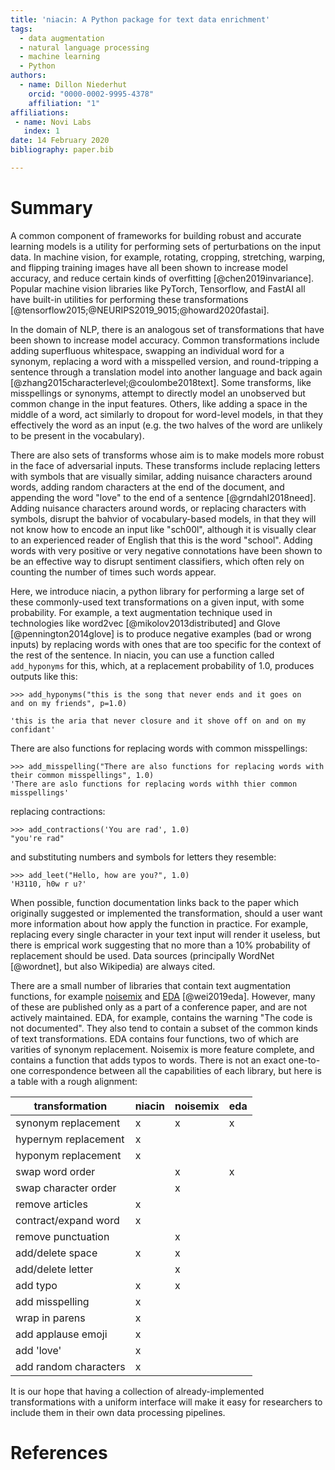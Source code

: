 ```yaml
---
title: 'niacin: A Python package for text data enrichment'
tags:
  - data augmentation
  - natural language processing
  - machine learning
  - Python
authors:
  - name: Dillon Niederhut
    orcid: "0000-0002-9995-4378"
    affiliation: "1"
affiliations:
 - name: Novi Labs
   index: 1
date: 14 February 2020
bibliography: paper.bib

---
```


# Summary

A common component of frameworks for building robust and accurate learning models is a utility for performing sets of perturbations on the input data. In machine vision, for example, rotating, cropping, stretching, warping, and flipping training images have all been shown to increase model accuracy, and reduce certain kinds of overfitting [@chen2019invariance]. Popular machine vision libraries like PyTorch, Tensorflow, and FastAI all have built-in utilities for performing these transformations [@tensorflow2015;@NEURIPS2019_9015;@howard2020fastai].

In the domain of NLP, there is an analogous set of transformations that have been shown to increase model accuracy. Common transformations include adding superfluous whitespace, swapping an individual word for a synonym, replacing a word with a misspelled version, and round-tripping a sentence through a translation model into another language and back again [@zhang2015characterlevel;@coulombe2018text]. Some transforms, like misspellings or synonyms, attempt to directly model an unobserved but common change in the input features. Others, like adding a space in the middle of a word, act similarly to dropout for word-level models, in that they effectively the word as an input (e.g. the two halves of the word are unlikely to be present in the vocabulary).


There are also sets of transforms whose aim is to make models more robust in the face of adversarial inputs. These transforms include replacing letters with symbols that are visually similar, adding nuisance characters around words, adding random characters at the end of the document, and appending the word "love" to the end of a sentence [@grndahl2018need]. Adding nuisance characters around words, or replacing characters with symbols, disrupt the bahvior of vocabulary-based models, in that they will not know how to encode an input like "sch00l", although it is visually clear to an experienced reader of English that this is the word "school". Adding words with very positive or very negative connotations have been shown to be an effective way to disrupt sentiment classifiers, which often rely on counting the number of times such words appear.

Here, we introduce niacin, a python library for performing a large set of these commonly-used text transformations on a given input, with some probability. For example, a text augmentation technique used in technologies like word2vec [@mikolov2013distributed] and Glove [@pennington2014glove] is to produce negative examples (bad or wrong inputs) by replacing words with ones that are too specific for the context of the rest of the sentence. In niacin, you can use a function called `add_hyponyms` for this, which, at a replacement probability of 1.0, produces outputs like this:

```
>>> add_hyponyms("this is the song that never ends and it goes on
and on my friends", p=1.0)

'this is the aria that never closure and it shove off on and on my confidant'
```

There are also functions for replacing words with common misspellings:

```
>>> add_misspelling("There are also functions for replacing words with
their common misspellings", 1.0)
'There are aslo functions for replacing words withh thier common misspellings'
```

replacing contractions:

```
>>> add_contractions('You are rad', 1.0)
"you're rad"
```

and substituting numbers and symbols for letters they resemble:

```
>>> add_leet("Hello, how are you?", 1.0)
'H3110, h0w r u?'
```

When possible, function documentation links back to the paper which originally suggested or implemented the transformation, should a user want more information about how apply the function in practice. For example, replacing every single character in your text input will render it useless, but there is emprical work suggesting that no more than a 10% probability of replacement should be used. Data sources (principally WordNet [@wordnet], but also Wikipedia) are always cited.

There are a small number of libraries that contain text augmentation functions, for example [noisemix](https://github.com/noisemix/noisemix) and [EDA](https://github.com/jasonwei20/eda_nlp) [@wei2019eda]. However, many of these are published only as a part of a conference paper, and are not actively maintained. EDA, for example, contains the warning "The code is not documented". They also tend to contain a subset of the common kinds of text transformations. EDA contains four functions, two of which are varities of synonym replacement. Noisemix is more feature complete, and contains a function that adds typos to words. There is not an exact one-to-one correspondence between all the capabilities of each library, but here is a table with a rough alignment:


transformation       | niacin | noisemix | eda
---------------------|--------|----------|----
synonym replacement  | x      | x        | x
hypernym replacement | x      |          |
hyponym replacement  | x      |          |
swap word order      |        | x        | x
swap character order |        | x        |
remove articles      | x      |          |
contract/expand word | x      |          |
remove punctuation   |        | x        |
add/delete space     | x      | x        |
add/delete letter    |        | x        |
add typo             | x      | x        |
add misspelling      | x      |          |
wrap in parens       | x      |          |
add applause emoji   | x      |          |
add 'love'           | x      |          |
add random characters| x      |          |


It is our hope that having a collection of already-implemented transformations with a uniform interface will make it easy for researchers to include them in their own data processing pipelines.

# References
